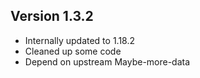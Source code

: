 ## Version 1.3.2
* Internally updated to 1.18.2
* Cleaned up some code
* Depend on upstream Maybe-more-data